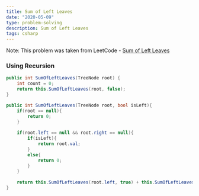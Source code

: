 ```yaml
---
title: Sum of Left Leaves
date: "2020-05-09"
type: problem-solving
description: Sum of Left Leaves
tags: csharp
---
```


Note: This problem was taken from LeetCode - [Sum of Left Leaves](https://leetcode.com/problems/sum-of-left-leaves/)

### Using Recursion

```csharp
public int SumOfLeftLeaves(TreeNode root) {
	int count = 0;
	return this.SumOfLeftLeaves(root, false);
}

public int SumOfLeftLeaves(TreeNode root, bool isLeft){
	if(root == null){
		return 0;
	}
	
	if(root.left == null && root.right == null){
		if(isLeft){
			return root.val;
		}
		else{
			return 0;
		}
	}
	
	return this.SumOfLeftLeaves(root.left, true) + this.SumOfLeftLeaves(root.right, false);
}
```
